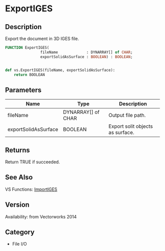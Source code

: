 # ExportIGES

## Description
Export the document in 3D IGES file.

```pascal
FUNCTION ExportIGES(
				fileName             : DYNARRAY[] of CHAR;
				exportSolidAsSurface : BOOLEAN) : BOOLEAN;
```

```python

def vs.ExportIGES(fileName, exportSolidAsSurface):
    return BOOLEAN
```

## Parameters
|Name|Type|Description|
|---|---|---|
|fileName|DYNARRAY[] of CHAR|Output file path.|
|exportSolidAsSurface|BOOLEAN|Export solit objects as surface.|

## Returns
Return TRUE if succeeded.

## See Also
VS Functions:
[ImportIGES](ImportIGES.md)

## Version
Availability: from Vectorworks 2014
## Category
* File I/O

